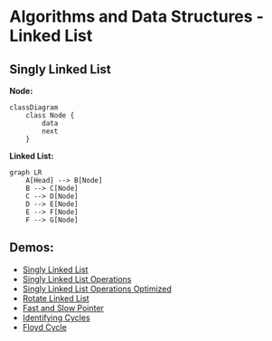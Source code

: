 # Algorithms and Data Structures - Linked List


## Singly Linked List


**Node:**
```mermaid
classDiagram
    class Node {
        data
        next
    }
```

**Linked List:**
```mermaid
graph LR
    A[Head] --> B[Node]
    B --> C[Node]
    C --> D[Node]
    D --> E[Node]
    E --> F[Node]
    F --> G[Node]
```

## Demos:
- [Singly Linked List](./src/singly_linked_list.py)
- [Singly Linked List Operations](./src/singly_linked_list_operations.py)
- [Singly Linked List Operations Optimized](./src/singly_linked_list_operations_optimized.py)
- [Rotate Linked List](./src/rotate_linked_list.py)
- [Fast and Slow Pointer](./src/fast_and_slow_pointer.py)
- [Identifying Cycles](./src/identifying_cycles.py)
- [Floyd Cycle](./src/floyd_cycle.py)
